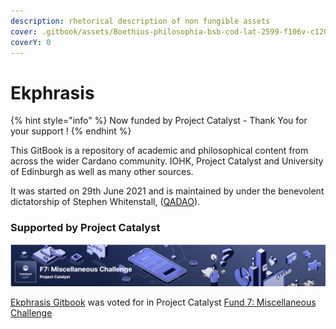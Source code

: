 ```yaml
---
description: rhetorical description of non fungible assets
cover: .gitbook/assets/Boethius-philosophia-bsb-cod-lat-2599-f106v-c1200.jpg
coverY: 0
---
```


# Ekphrasis

{% hint style="info" %}
Now funded by Project Catalyst - Thank You for your support !
{% endhint %}

This GitBook is a repository of academic and philosophical content from across the wider Cardano community. IOHK, Project Catalyst and University of Edinburgh as well as many other sources.

It was started on 29th June 2021 and is maintained by under the benevolent dictatorship of Stephen Whitenstall, ([QADAO](https://quality-assurance-dao.github.io)).

### Supported by Project Catalyst

![](<.gitbook/assets/2022-03-08 (2).png>)

[Ekphrasis Gitbook](https://cardano.ideascale.com/c/idea/382334) was voted for in Project Catalyst [Fund 7: Miscellaneous Challenge](https://cardano.ideascale.com/c/campaigns/26248/about)
